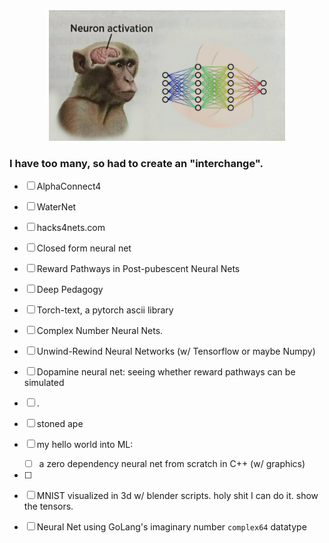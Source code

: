 <div style="text-align: center;">
    <img src="/images/neuron-activation.png" alt="Neuron Activation Monkey" style="width: 75%; height: auto;">
</div>

### I have too many, so had to create an "interchange". 

- [ ] AlphaConnect4
- [ ] WaterNet
- [ ] hacks4nets.com
- [ ] Closed form neural net
- [ ] Reward Pathways in Post-pubescent Neural Nets
- [ ] Deep Pedagogy
- [ ] Torch-text, a pytorch ascii library 
- [ ] Complex Number Neural Nets. 
- [ ] Unwind-Rewind Neural Networks (w/ Tensorflow or maybe Numpy)




- [ ] Dopamine neural net: seeing whether reward pathways can be simulated
- [ ] . 
- [ ] stoned ape
- [ ] my hello world into ML: 
	- [ ] a zero dependency neural net from scratch in C++ (w/ graphics)
- [ ] 
- [ ] MNIST visualized in 3d w/ blender scripts. holy shit I can do it. show the tensors. 
- [ ] Neural Net using GoLang's imaginary number `complex64` datatype
